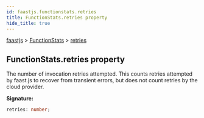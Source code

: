 ```yaml
---
id: faastjs.functionstats.retries
title: FunctionStats.retries property
hide_title: true
---
```

[faastjs](./faastjs.md) &gt; [FunctionStats](./faastjs.functionstats.md) &gt; [retries](./faastjs.functionstats.retries.md)

## FunctionStats.retries property

The number of invocation retries attempted. This counts retries attempted by faast.js to recover from transient errors, but does not count retries by the cloud provider.

<b>Signature:</b>

```typescript
retries: number;
```
